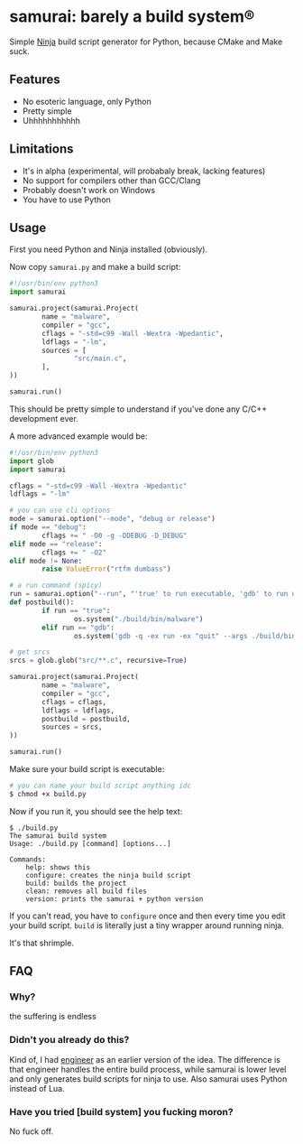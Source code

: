 # samurai: barely a build system®

Simple [Ninja](https://ninja-build.org) build script generator for Python, because CMake and Make suck.

## Features

- No esoteric language, only Python
- Pretty simple
- Uhhhhhhhhhhh

## Limitations

- It's in alpha (experimental, will probabaly break, lacking features)
- No support for compilers other than GCC/Clang
- Probably doesn't work on Windows
- You have to use Python

## Usage

First you need Python and Ninja installed (obviously).

Now copy `samurai.py` and make a build script:

```py
#!/usr/bin/env python3
import samurai

samurai.project(samurai.Project(
        name = "malware",
        compiler = "gcc",
        cflags = "-std=c99 -Wall -Wextra -Wpedantic",
        ldflags = "-lm",
        sources = [
                "src/main.c",
        ],
))

samurai.run()
```

This should be pretty simple to understand if you've done any C/C++ development ever.

A more advanced example would be:

```py
#!/usr/bin/env python3
import glob
import samurai

cflags = "-std=c99 -Wall -Wextra -Wpedantic"
ldflags = "-lm"

# you can use cli options
mode = samurai.option("--mode", "debug or release")
if mode == "debug":
        cflags += " -O0 -g -DDEBUG -D_DEBUG"
elif mode == "release":
        cflags += " -O2"
elif mode != None:
        raise ValueError("rtfm dumbass")

# a run command (spicy)
run = samurai.option("--run", "'true' to run executable, 'gdb' to run under gdb")
def postbuild():
        if run == "true":
                os.system("./build/bin/malware")
        elif run == "gdb":
                os.system('gdb -q -ex run -ex "quit" --args ./build/bin/malware')

# get srcs
srcs = glob.glob("src/**.c", recursive=True)

samurai.project(samurai.Project(
        name = "malware",
        compiler = "gcc",
        cflags = cflags,
        ldflags = ldflags,
        postbuild = postbuild,
        sources = srcs,
))

samurai.run()
```

Make sure your build script is executable:

```sh
# you can name your build script anything idc
$ chmod +x build.py
```

Now if you run it, you should see the help text:

```plaintext
$ ./build.py
The samurai build system
Usage: ./build.py [command] [options...]

Commands:
    help: shows this
    configure: creates the ninja build script
    build: builds the project
    clean: removes all build files
    version: prints the samurai + python version
```

If you can't read, you have to `configure` once and then every time you edit your build script. `build` is literally just a tiny wrapper around running ninja.

It's that shrimple.

## FAQ

### Why?

the suffering is endless

### Didn't you already do this?

Kind of, I had [engineer](./engineerbuild/README.md) as an earlier version of the idea. The difference is that engineer handles the entire build process, while samurai is lower level and only generates build scripts for ninja to use. Also samurai uses Python instead of Lua.

### Have you tried \[build system] you fucking moron?

No fuck off.
